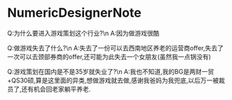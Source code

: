 # NumericDesignerNote

Q:为什么要进入游戏策划这个行业?\n
A:因为做游戏很酷

Q:做游戏失去了什么?\n
A:失去了一份可以去西南地区养老的运营商offer,失去了一次可以去颈部券商的offer,还可能为此失去一个女朋友(虽然我一点锅没有)

Q:游戏策划在国内是不是35岁就失业了?\n
A:我也不知道,我的BG是两财一贸+QS30硕,算是这里面的异类,想做游戏就去做,感谢我爸妈为我兜底,以后万一被裁员了,还有机会回老家躺平养老.
